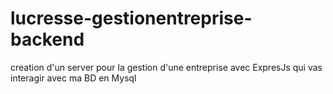 # lucresse-gestionentreprise-backend
creation d'un server pour la gestion d'une entreprise avec ExpresJs qui vas interagir avec ma BD en Mysql 
